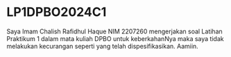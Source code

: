 # LP1DPBO2024C1
Saya Imam Chalish Rafidhul Haque NIM 2207260 mengerjakan soal Latihan Praktikum 1
dalam mata kuliah DPBO untuk keberkahanNya maka saya
tidak melakukan kecurangan seperti yang telah dispesifikasikan. Aamiin.

